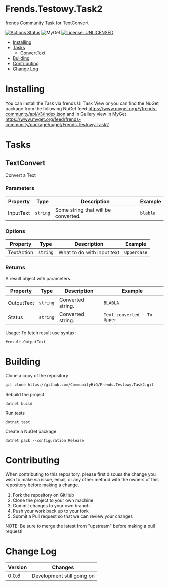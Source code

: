 # Frends.Testowy.Task2

frends Community Task for TextConvert

[![Actions Status](https://github.com/CommunityHiQ/Frends.Testowy.Task2/workflows/PackAndPushAfterMerge/badge.svg)](https://github.com/CommunityHiQ/Frends.Testowy.Task2/actions) ![MyGet](https://img.shields.io/myget/frends-community/v/Frends.Testowy.Task2) [![License: UNLICENSED](https://img.shields.io/badge/License-UNLICENSED-yellow.svg)](https://opensource.org/licenses/UNLICENSED) 

- [Installing](#installing)
- [Tasks](#tasks)
     - [ConvertText](#ConvertText)
- [Building](#building)
- [Contributing](#contributing)
- [Change Log](#change-log)

# Installing

You can install the Task via frends UI Task View or you can find the NuGet package from the following NuGet feed
https://www.myget.org/F/frends-community/api/v3/index.json and in Gallery view in MyGet https://www.myget.org/feed/frends-community/package/nuget/Frends.Testowy.Task2

# Tasks

## TextConvert

Convert a Text

### Parameters

| Property | Type | Description | Example |
| -------- | -------- | -------- | -------- |
| InputText | `string` | Some string that will be converted. | `blabla` |

### Options

| Property | Type | Description | Example |
| -------- | -------- | -------- | -------- |
| TextAction | `string` | What to do with input text | `Uppercase` |


### Returns

A result object with parameters.

| Property | Type | Description | Example |
| -------- | -------- | -------- | -------- |
| OutputText | `string` | Converted string. | `BLABLA` |
| Status | `string` | Converted string. | `Text converted - To Upper` |

Usage:
To fetch result use syntax:

`#result.OutputText`

# Building

Clone a copy of the repository

`git clone https://github.com/CommunityHiQ/Frends.Testowy.Task2.git`

Rebuild the project

`dotnet build`

Run tests

`dotnet test`

Create a NuGet package

`dotnet pack --configuration Release`

# Contributing
When contributing to this repository, please first discuss the change you wish to make via issue, email, or any other method with the owners of this repository before making a change.

1. Fork the repository on GitHub
2. Clone the project to your own machine
3. Commit changes to your own branch
4. Push your work back up to your fork
5. Submit a Pull request so that we can review your changes

NOTE: Be sure to merge the latest from "upstream" before making a pull request!

# Change Log

| Version | Changes |
| ------- | ------- |
| 0.0.6   | Development still going on |
